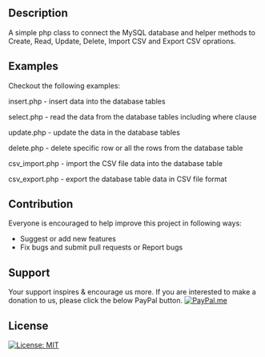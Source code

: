 ## Description
A simple php class to connect the MySQL database and helper methods to Create, Read, Update, Delete, Import CSV and Export CSV oprations.

## Examples
Checkout the following examples:

insert.php      - insert data into the database tables

select.php      - read the data from the database tables including where clause

update.php      - update the data in the database tables

delete.php      - delete specific row or all the rows from the database table

csv_import.php  - import the CSV file data into the database table

csv_export.php  - export the database table data in CSV file format

## Contribution
Everyone is encouraged to help improve this project in following ways:
- Suggest or add new features
- Fix bugs and submit pull requests or Report bugs

## Support
Your support inspires & encourage us more. If you are interested to make a donation to us, please click the below PayPal button.
[![PayPal.me](https://img.shields.io/badge/paypal-donate-119fde.svg)](https://www.paypal.me/LakshmikanthV)


## License
[![License: MIT](https://img.shields.io/badge/License-MIT-blue.svg)](https://opensource.org/licenses/MIT)
